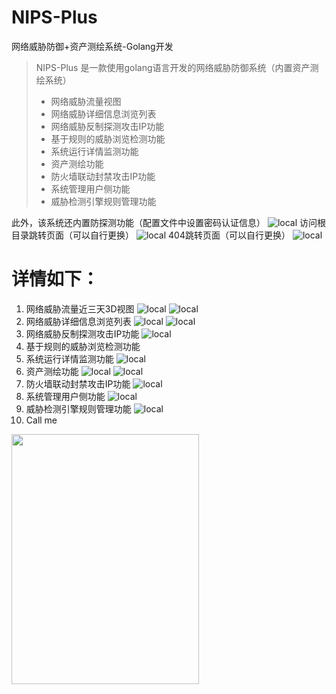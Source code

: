 # NIPS-Plus
网络威胁防御+资产测绘系统-Golang开发
> NIPS-Plus 是一款使用golang语言开发的网络威胁防御系统（内置资产测绘系统）
> - 网络威胁流量视图
> - 网络威胁详细信息浏览列表
> - 网络威胁反制探测攻击IP功能
> - 基于规则的威胁浏览检测功能
> - 系统运行详情监测功能
> - 资产测绘功能
> - 防火墙联动封禁攻击IP功能
> - 系统管理用户侧功能
> - 威胁检测引擎规则管理功能

此外，该系统还内置防探测功能（配置文件中设置密码认证信息）
![local](./img/verify.png)
访问根目录跳转页面（可以自行更换）
![local](./img/iump.png)
404跳转页面（可以自行更换）
![local](./img/404.png)

# 详情如下：

1. 网络威胁流量近三天3D视图
![local](./img/nips.png)
![local](./img/table.png)
2. 网络威胁详细信息浏览列表
![local](./img/label.png)
![local](./img/table-2.png)
3. 网络威胁反制探测攻击IP功能
![local](./img/counter.png)
4. 基于规则的威胁浏览检测功能
5. 系统运行详情监测功能
![local](./img/engine.png)
6. 资产测绘功能
![local](./img/nam.png)
![local](./img/nam-2.png)
8. 防火墙联动封禁攻击IP功能
![local](./img/waf.png)
9. 系统管理用户侧功能
![local](./img/users.png)
10. 威胁检测引擎规则管理功能
![local](./img/rules.png)
11. Call me
<img src="./img/2.jpg" width="300" height="400">
